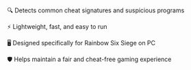 🔍 Detects common cheat signatures and suspicious programs

⚡ Lightweight, fast, and easy to run

🖥️ Designed specifically for Rainbow Six Siege on PC

🛡️ Helps maintain a fair and cheat-free gaming experience
